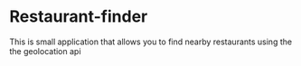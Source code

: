 # Restaurant-finder

This is small application that allows you to find nearby restaurants using the the geolocation api
